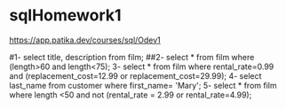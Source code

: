 # sqlHomework1
https://app.patika.dev/courses/sql/Odev1

#1-
select title, description from film;
##2-
select * from film
where (length>60 and length<75);
3-
select * from film
where rental_rate=0.99 and (replacement_cost=12.99 or replacement_cost=29.99);
4-
select last_name from customer
where first_name= 'Mary';
5-
select * from film
where length <50 and 
not (rental_rate = 2.99 or rental_rate=4.99);

